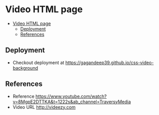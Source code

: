 # Video HTML page

- [Video HTML page](#video-html-page)
  - [Deployment](#deployment)
  - [References](#references)

## Deployment

- Checkout deployment at <https://gagandeep39.github.io/css-video-background>

## References

- Reference <https://www.youtube.com/watch?v=8MgpE2DTTKA&t=1222s&ab_channel=TraversyMedia>
- Video URL <http://videezy.com>
